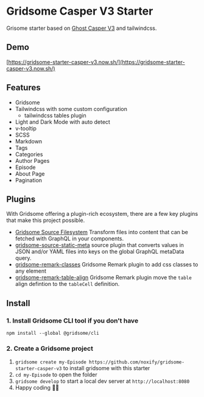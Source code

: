 # Gridsome Casper V3 Starter

Grisome starter based on [Ghost Casper V3](https://github.com/TryGhost/Casper) and tailwindcss.

## Demo
[https://gridsome-starter-casper-v3.now.sh/](https://gridsome-starter-casper-v3.now.sh/)

## Features

* Gridsome
* Tailwindcss with some custom configuration
  * tailwindcss tables plugin
* Light and Dark Mode with auto detect  
* v-tooltip
* SCSS
* Markdown
* Tags
* Categories
* Author Pages
* Episode
* About Page
* Pagination

## Plugins

With Gridsome offering a plugin-rich ecosystem, there are a few key plugins that make this project possible. 

- [Gridsome Source Filesystem](https://gridsome.org/plugins/@gridsome/source-filesystem) Transform files into content that can be fetched with GraphQL in your components.
- [gridsome-source-static-meta](https://gridsome.org/plugins/gridsome-source-static-meta) source plugin that converts values in JSON and/or YAML files into keys on the global GraphQL metaData query.
- [gridsome-remark-classes](https://gridsome.org/plugins/@noxify/gridsome-remark-classes) Gridsome Remark plugin to add css classes to any element
- [gridsome-remark-table-align](https://gridsome.org/plugins/@noxify/gridsome-remark-table-align) Gridsome Remark plugin move the `table` align defintion to the `tableCell` definition.



## Install

### 1. Install Gridsome CLI tool if you don't have

`npm install --global @gridsome/cli`

### 2. Create a Gridsome project

1. `gridsome create my-Episode https://github.com/noxify/gridsome-starter-casper-v3` to install gridsome with this starter
2. `cd my-Episode` to open the folder
3. `gridsome develop` to start a local dev server at `http://localhost:8080`
4. Happy coding 🎉🙌
